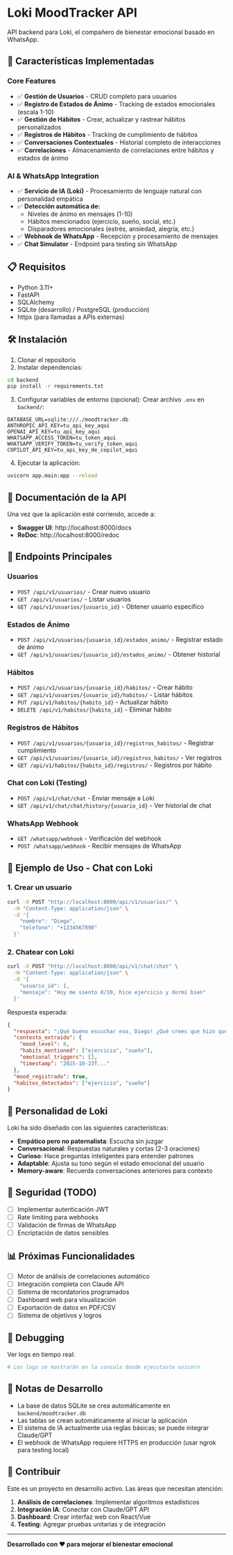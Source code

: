 # Loki MoodTracker API

API backend para Loki, el compañero de bienestar emocional basado en WhatsApp.

## 🚀 Características Implementadas

### Core Features
- ✅ **Gestión de Usuarios** - CRUD completo para usuarios
- ✅ **Registro de Estados de Ánimo** - Tracking de estados emocionales (escala 1-10)
- ✅ **Gestión de Hábitos** - Crear, actualizar y rastrear hábitos personalizados
- ✅ **Registros de Hábitos** - Tracking de cumplimiento de hábitos
- ✅ **Conversaciones Contextuales** - Historial completo de interacciones
- ✅ **Correlaciones** - Almacenamiento de correlaciones entre hábitos y estados de ánimo

### AI & WhatsApp Integration
- ✅ **Servicio de IA (Loki)** - Procesamiento de lenguaje natural con personalidad empática
- ✅ **Detección automática de:**
  - Niveles de ánimo en mensajes (1-10)
  - Hábitos mencionados (ejercicio, sueño, social, etc.)
  - Disparadores emocionales (estrés, ansiedad, alegría, etc.)
- ✅ **Webhook de WhatsApp** - Recepción y procesamiento de mensajes
- ✅ **Chat Simulator** - Endpoint para testing sin WhatsApp

## 📋 Requisitos

- Python 3.11+
- FastAPI
- SQLAlchemy
- SQLite (desarrollo) / PostgreSQL (producción)
- httpx (para llamadas a APIs externas)

## 🛠️ Instalación

1. Clonar el repositorio
2. Instalar dependencias:
```bash
cd backend
pip install -r requirements.txt
```

3. Configurar variables de entorno (opcional):
Crear archivo `.env` en `backend/`:
```env
DATABASE_URL=sqlite:///./moodtracker.db
ANTHROPIC_API_KEY=tu_api_key_aqui
OPENAI_API_KEY=tu_api_key_aqui
WHATSAPP_ACCESS_TOKEN=tu_token_aqui
WHATSAPP_VERIFY_TOKEN=tu_verify_token_aqui
COPILOT_API_KEY=tu_api_key_de_copilot_aqui
```

4. Ejecutar la aplicación:
```bash
uvicorn app.main:app --reload
```

## 📖 Documentación de la API

Una vez que la aplicación esté corriendo, accede a:
- **Swagger UI**: http://localhost:8000/docs
- **ReDoc**: http://localhost:8000/redoc

## 🔄 Endpoints Principales

### Usuarios
- `POST /api/v1/usuarios/` - Crear nuevo usuario
- `GET /api/v1/usuarios/` - Listar usuarios
- `GET /api/v1/usuarios/{usuario_id}` - Obtener usuario específico

### Estados de Ánimo
- `POST /api/v1/usuarios/{usuario_id}/estados_animo/` - Registrar estado de ánimo
- `GET /api/v1/usuarios/{usuario_id}/estados_animo/` - Obtener historial

### Hábitos
- `POST /api/v1/usuarios/{usuario_id}/habitos/` - Crear hábito
- `GET /api/v1/usuarios/{usuario_id}/habitos/` - Listar hábitos
- `PUT /api/v1/habitos/{habito_id}` - Actualizar hábito
- `DELETE /api/v1/habitos/{habito_id}` - Eliminar hábito

### Registros de Hábitos
- `POST /api/v1/usuarios/{usuario_id}/registros_habitos/` - Registrar cumplimiento
- `GET /api/v1/usuarios/{usuario_id}/registros_habitos/` - Ver registros
- `GET /api/v1/habitos/{habito_id}/registros/` - Registros por hábito

### Chat con Loki (Testing)
- `POST /api/v1/chat/chat` - Enviar mensaje a Loki
- `GET /api/v1/chat/chat/history/{usuario_id}` - Ver historial de chat

### WhatsApp Webhook
- `GET /whatsapp/webhook` - Verificación del webhook
- `POST /whatsapp/webhook` - Recibir mensajes de WhatsApp

## 🧪 Ejemplo de Uso - Chat con Loki

### 1. Crear un usuario
```bash
curl -X POST "http://localhost:8000/api/v1/usuarios/" \
  -H "Content-Type: application/json" \
  -d '{
    "nombre": "Diego",
    "telefono": "+1234567890"
  }'
```

### 2. Chatear con Loki
```bash
curl -X POST "http://localhost:8000/api/v1/chat/chat" \
  -H "Content-Type: application/json" \
  -d '{
    "usuario_id": 1,
    "mensaje": "Hoy me siento 8/10, hice ejercicio y dormí bien"
  }'
```

Respuesta esperada:
```json
{
  "respuesta": "¡Qué bueno escuchar eso, Diego! ¿Qué crees que hizo que te sintieras así de bien hoy?",
  "contexto_extraido": {
    "mood_level": 8,
    "habits_mentioned": ["ejercicio", "sueño"],
    "emotional_triggers": [],
    "timestamp": "2025-10-23T..."
  },
  "mood_registrado": true,
  "habitos_detectados": ["ejercicio", "sueño"]
}
```

## 🤖 Personalidad de Loki

Loki ha sido diseñado con las siguientes características:

- **Empático pero no paternalista**: Escucha sin juzgar
- **Conversacional**: Respuestas naturales y cortas (2-3 oraciones)
- **Curioso**: Hace preguntas inteligentes para entender patrones
- **Adaptable**: Ajusta su tono según el estado emocional del usuario
- **Memory-aware**: Recuerda conversaciones anteriores para contexto

## 🔐 Seguridad (TODO)

- [ ] Implementar autenticación JWT
- [ ] Rate limiting para webhooks
- [ ] Validación de firmas de WhatsApp
- [ ] Encriptación de datos sensibles

## 📊 Próximas Funcionalidades

- [ ] Motor de análisis de correlaciones automático
- [ ] Integración completa con Claude API
- [ ] Sistema de recordatorios programados
- [ ] Dashboard web para visualización
- [ ] Exportación de datos en PDF/CSV
- [ ] Sistema de objetivos y logros

## 🐛 Debugging

Ver logs en tiempo real:
```bash
# Los logs se mostrarán en la consola donde ejecutaste uvicorn
```

## 📝 Notas de Desarrollo

- La base de datos SQLite se crea automáticamente en `backend/moodtracker.db`
- Las tablas se crean automáticamente al iniciar la aplicación
- El sistema de IA actualmente usa reglas básicas; se puede integrar Claude/GPT
- El webhook de WhatsApp requiere HTTPS en producción (usar ngrok para testing local)

## 🤝 Contribuir

Este es un proyecto en desarrollo activo. Las áreas que necesitan atención:

1. **Análisis de correlaciones**: Implementar algoritmos estadísticos
2. **Integración IA**: Conectar con Claude/GPT API
3. **Dashboard**: Crear interfaz web con React/Vue
4. **Testing**: Agregar pruebas unitarias y de integración

---

**Desarrollado con ❤️ para mejorar el bienestar emocional**
